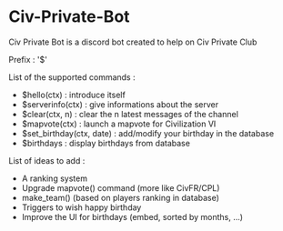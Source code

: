 # Civ-Private-Bot
Civ Private Bot is a discord bot created to help on Civ Private Club

Prefix : '$'

List of the supported commands :
  - $hello(ctx) : introduce itself
  - $serverinfo(ctx) : give informations about the server
  - $clear(ctx, n) : clear the n latest messages of the channel
  - $mapvote(ctx) : launch a mapvote for Civilization VI
  - $set_birthday(ctx, date) : add/modify your birthday in the database
  - $birthdays : display birthdays from database

List of ideas to add :
  - A ranking system
  - Upgrade mapvote() command (more like CivFR/CPL)
  - make_team() (based on players ranking in database)
  - Triggers to wish happy birthday
  - Improve the UI for birthdays (embed, sorted by months, ...)
